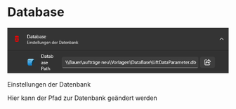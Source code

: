# Database

![image](/LiftDataManager/Docs/HelpImages/image110.png)  

Einstellungen der Datenbank

Hier kann der Pfad zur Datenbank geändert werden
